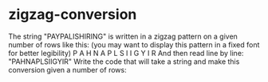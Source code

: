 # zigzag-conversion
The string "PAYPALISHIRING" is written in a zigzag pattern on a given number of rows like this: (you may want to display this pattern in a fixed font for better legibility)  P   A   H   N A P L S I I G Y   I   R And then read line by line: "PAHNAPLSIIGYIR"  Write the code that will take a string and make this conversion given a number of rows:
